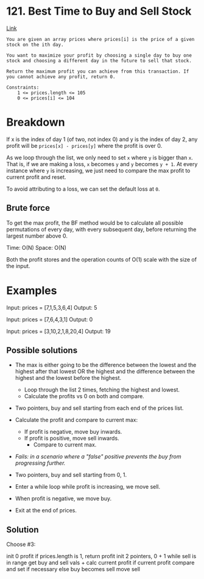 # 121. Best Time to Buy and Sell Stock
[Link](https://leetcode.com/problems/best-time-to-buy-and-sell-stock/)

```
You are given an array prices where prices[i] is the price of a given stock on the ith day.

You want to maximize your profit by choosing a single day to buy one stock and choosing a different day in the future to sell that stock.

Return the maximum profit you can achieve from this transaction. If you cannot achieve any profit, return 0.

Constraints:
    1 <= prices.length <= 105
    0 <= prices[i] <= 104
```

# Breakdown
If x is the index of day 1 (of two, not index 0) and y is the index of day 2, any profit will be `prices[x] -
prices[y]` where the profit is over 0.

As we loop through the list, we only need to set `x` where `y` is bigger than `x`. That is, if we are making a loss,
`x` becomes `y` and `y` becomes `y + 1`. At every instance where `y` is increasing, we just need to compare the max
profit to current profit and reset.

To avoid attributing to a loss, we can set the default loss at `0`.

## Brute force
To get the max profit, the BF method would be to calculate all possible permutations of every day, with every subsequent
day, before returning the largest number above 0.

Time: O(N)
Space: O(N)

Both the profit stores and the operation counts of O(1) scale with the size of the input.

# Examples
Input: prices = [7,1,5,3,6,4]
Output: 5

Input: prices = [7,6,4,3,1]
Output: 0

Input: prices = [3,10,2,1,8,20,4]
Output: 19

## Possible solutions
- The max is either going to be the difference between the lowest and the highest after that lowest OR the highest and
  the difference between the highest and the lowest before the highest.
    - Loop through the list 2 times, fetching the highest and lowest.
    - Calculate the profits vs 0 on both and compare.

- Two pointers, buy and sell starting from each end of the prices list.
- Calculate the profit and compare to current max:
    - If profit is negative, move buy inwards.
    - If profit is positive, move sell inwards.
        - Compare to current max.
- <em>Fails: in a scenario where a "false" positive prevents the buy from progressing further.</em>

- Two pointers, buy and sell starting from 0, 1.
- Enter a while loop while profit is increasing, we move sell.
- When profit is negative, we move buy.
- Exit at the end of prices.

## Solution
Choose #3:

init 0 profit
if prices.length is 1, return profit
init 2 pointers, 0 + 1
while sell is in range
    get buy and sell vals + calc current profit
    if current profit 
        compare and set if necessary
    else
        buy becomes sell
    move sell


